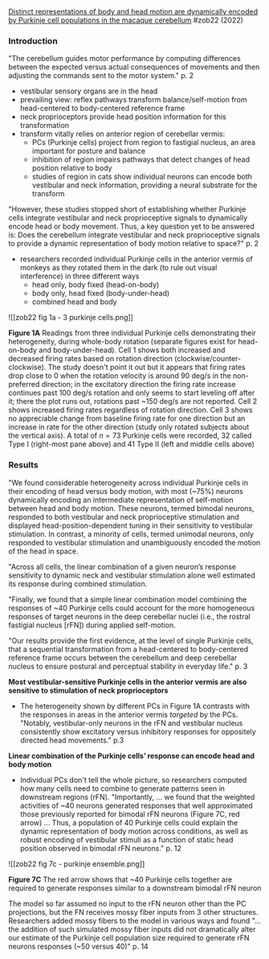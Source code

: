 [Distinct representations of body and head motion are dynamically encoded by Purkinje cell populations in the macaque cerebellum](https://doi.org/10.7554/eLife.75018) #zob22 (2022)

### Introduction

"The cerebellum guides motor performance by computing differences between the expected versus actual consequences of movements and then adjusting the commands sent to the motor system." p. 2

- vestibular sensory organs are in the head
- prevailing view: reflex pathways transform balance/self-motion from head-centered to body-centered reference frame
- neck proprioceptors provide head position information for this transformation
- transform vitally relies on anterior region of cerebellar vermis:
    - PCs (Purkinje cells) project from region to fastigial nucleus, an area important for posture and balance
    - inhibition of region impairs pathways that detect changes of head position relative to body
    - studies of region in cats show individual neurons can encode both vestibular and neck information, providing a neural substrate for the transform

"However, these studies stopped short of establishing whether Purkinje cells integrate vestibular and neck proprioceptive signals to dynamically encode head or body movement.  Thus, a key question yet to be answered is: Does the cerebellum integrate vestibular and neck proprioceptive signals to provide a dynamic representation of body motion relative to space?" p. 2

- researchers recorded individual Purkinje cells in the anterior vermis of monkeys as they rotated them in the dark (to rule out visual interference) in three different ways
    - head only, body fixed (head-on-body)
    - body only, head fixed (body-under-head)
    - combined head and body

![[zob22 fig 1a - 3 purkinje cells.png]]

**Figure 1A** Readings from three individual Purkinje cells demonstrating their heterogeneity, during whole-body rotation (separate figures exist for head-on-body and body-under-head). Cell 1 shows both increased and decreased firing rates based on rotation direction (clockwise/counter-clockwise). The study doesn't point it out but it appears that firing rates drop close to 0 when the rotation velocity is around 90 deg/s in the non-preferred direction; in the excitatory direction the firing rate increase continues past 100 deg/s rotation and only seems to start leveling off after it; there the plot runs out, rotations past ~150 deg/s are not reported.  Cell 2 shows increased firing rates regardless of rotation direction. Cell 3 shows no appreciable change from baseline firing rate for one direction but an increase in rate for the other direction (study only rotated subjects about the vertical axis).  A total of $n = 73$ Purkinje cells were recorded, 32 called Type I (right-most pane above) and 41 Type II (left and middle cells above)

### Results

"We found considerable heterogeneity across individual Purkinje cells in their encoding of head versus body motion, with most (~75%) neurons dynamically encoding an intermediate representation of self-motion between head and body motion. These neurons, termed bimodal neurons, responded to both vestibular and neck proprioceptive stimulation and displayed head-position-dependent tuning in their sensitivity to vestibular stimulation. In contrast, a minority of cells, termed unimodal neurons, only responded to vestibular stimulation and unambiguously encoded the motion of the head in space.

"Across all cells, the linear combination of a given neuron’s response sensitivity to dynamic neck and vestibular stimulation alone well estimated its response during combined stimulation.

"Finally, we found that a simple linear combination model combining the responses of ~40 Purkinje cells could account for the more homogeneous responses of target neurons in the deep cerebellar nuclei (i.e., the rostral fastigial nucleus [rFN]) during applied self-motion.

"Our results provide the first evidence, at the level of single Purkinje cells, that a sequential transformation from a head-centered to body-centered reference frame occurs between the cerebellum and deep cerebellar nucleus to ensure postural and perceptual stability in everyday life." p. 3

**Most vestibular-sensitive Purkinje cells in the anterior vermis are also sensitive to stimulation of neck proprioceptors**

- The heterogeneity shown by different PCs in Figure 1A contrasts with the responses in areas in the anterior vermis *targeted* by the PCs. "Notably, vestibular-only neurons in the rFN and vestibular nucleus consistently show excitatory versus inhibitory responses for oppositely directed head movements." p.3 

**Linear combination of the Purkinje cells’ response can encode head and body motion**

- Individual PCs don't tell the whole picture, so researchers computed how many cells need to combine to generate patterns seen in downstream regions (rFN). "Importantly, ... we found that the weighted activities of ~40 neurons generated responses that well approximated those previously reported for bimodal rFN neurons (Figure 7C, red arrow) ... Thus, a population of 40 Purkinje cells could explain the dynamic representation of body motion across conditions, as well as robust encoding of vestibular stimuli as a function of static head position observed in bimodal rFN neurons." p. 12

![[zob22 fig 7c - purkinje ensemble.png]]

**Figure 7C** The red arrow shows that ~40 Purkinje cells together are required to generate responses similar to a downstream bimodal rFN neuron

The model so far assumed no input to the rFN neuron other than the PC projections, but the FN receives mossy fiber inputs from 3 other structures. Researchers added mossy fibers to the model in various ways and found "... the addition of such simulated mossy fiber inputs did not dramatically alter our estimate of the Purkinje cell population size required to generate rFN neurons responses (~50 versus 40)" p. 14
